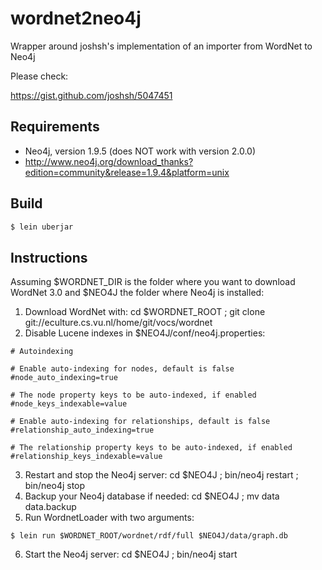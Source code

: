 wordnet2neo4j
=============

Wrapper around joshsh's implementation of an importer from WordNet to Neo4j

Please check:

https://gist.github.com/joshsh/5047451

## Requirements

* Neo4j, version 1.9.5 (does NOT work with version 2.0.0)
 * http://www.neo4j.org/download_thanks?edition=community&release=1.9.4&platform=unix

## Build

```bash
$ lein uberjar
```

## Instructions

Assuming $WORDNET_DIR is the folder where you want to download WordNet 3.0 and $NEO4J the folder where Neo4j is installed:

1. Download WordNet with: cd $WORDNET_ROOT ; git clone git://eculture.cs.vu.nl/home/git/vocs/wordnet
2. Disable Lucene indexes in $NEO4J/conf/neo4j.properties:
```
# Autoindexing

# Enable auto-indexing for nodes, default is false
#node_auto_indexing=true

# The node property keys to be auto-indexed, if enabled
#node_keys_indexable=value

# Enable auto-indexing for relationships, default is false
#relationship_auto_indexing=true

# The relationship property keys to be auto-indexed, if enabled
#relationship_keys_indexable=value
```
3. Restart and stop the Neo4j server: cd $NEO4J ; bin/neo4j restart ; bin/neo4j stop
4. Backup your Neo4j database if needed: cd $NEO4J ; mv data data.backup
5. Run WordnetLoader with two arguments:
```
$ lein run $WORDNET_ROOT/wordnet/rdf/full $NEO4J/data/graph.db
```
6. Start the Neo4j server: cd $NEO4J ; bin/neo4j start




